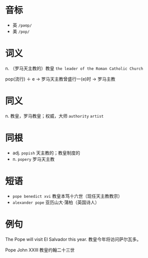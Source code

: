 # 音标

- 英 `/pəʊp/`
- 美 `/pop/`

# 词义

n. （罗马天主教的）教皇
`the leader of the Roman Catholic Church`



pop(流行) ＋ e → 罗马天主教曾盛行一(e)时 → 罗马主教

# 同义

n. 教皇，罗马教皇；权威，大师
`authority` `artist`

# 同根

- adj. `popish` 天主教的；教皇制度的
- n. `popery` 罗马天主教

# 短语

- `pope benedict xvi` 教皇本笃十六世（现任天主教教宗）
- `alexander pope` 亚历山大·蒲柏（英国诗人）

# 例句

The Pope will visit El Salvador this year.
教皇今年将访问萨尔瓦多。

Pope John XXIII
教皇约翰二十三世


